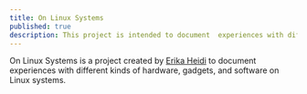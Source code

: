 ```yaml
---
title: On Linux Systems
published: true
description: This project is intended to document  experiences with different kinds of hardware, gadgets, and software on Linux.
---
```


On Linux Systems is a project created by [Erika Heidi](https://twitter.com/erikaheidi) to document experiences with different kinds of hardware, gadgets, and software on Linux systems.